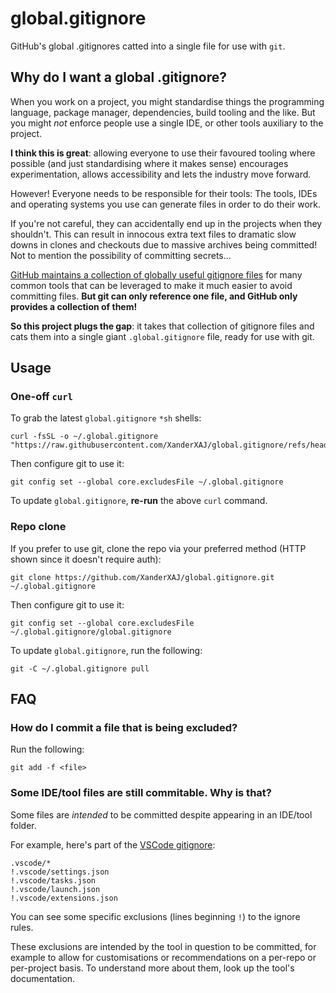 # global.gitignore

GitHub's global .gitignores catted into a single file for use with `git`.

## Why do I want a global .gitignore?

When you work on a project, you might standardise things the programming language, package manager, dependencies, build tooling and the like.
But you might _not_ enforce people use a single IDE, or other tools auxiliary to the project.

**I think this is great**: allowing everyone to use their favoured tooling where possible (and just standardising where it makes sense) encourages experimentation, allows accessibility and lets the industry move forward.

However!
Everyone needs to be responsible for their tools:
The tools, IDEs and operating systems you use can generate files in order to do their work.

If you're not careful, they can accidentally end up in the projects when they shouldn't.
This can result in innocous extra text files to dramatic slow downs in clones and checkouts due to massive archives being committed!
Not to mention the possibility of committing secrets...

[GitHub maintains a collection of globally useful gitignore files][gitignore] for many common tools that can be leveraged to make it much easier to avoid committing files.
**But git can only reference one file, and GitHub only provides a collection of them!**

**So this project plugs the gap**: it takes that collection of gitignore files and cats them into a single giant `.global.gitignore` file, ready for use with git.

[gitignore]: https://github.com/github/gitignore

## Usage

### One-off `curl`

To grab the latest `global.gitignore` `*sh` shells:

```shell
curl -fsSL -o ~/.global.gitignore "https://raw.githubusercontent.com/XanderXAJ/global.gitignore/refs/heads/main/global.gitignore"
```

Then configure git to use it:

```shell
git config set --global core.excludesFile ~/.global.gitignore
```

To update `global.gitignore`, **re-run** the above `curl` command.

### Repo clone

If you prefer to use git, clone the repo via your preferred method (HTTP shown since it doesn't require auth):

```shell
git clone https://github.com/XanderXAJ/global.gitignore.git ~/.global.gitignore
```

Then configure git to use it:

```shell
git config set --global core.excludesFile ~/.global.gitignore/global.gitignore
```

To update `global.gitignore`, run the following:

```shell
git -C ~/.global.gitignore pull
```

## FAQ

### How do I commit a file that is being excluded?

Run the following:

```shell
git add -f <file>
```

### Some IDE/tool files are still commitable. Why is that?

Some files are _intended_ to be committed despite appearing in an IDE/tool folder.

For example, here's part of the [VSCode gitignore](https://github.com/github/gitignore/blob/main/Global/VisualStudioCode.gitignore):

```gitignore
.vscode/*
!.vscode/settings.json
!.vscode/tasks.json
!.vscode/launch.json
!.vscode/extensions.json
```

You can see some specific exclusions (lines beginning `!`) to the ignore rules.

These exclusions are intended by the tool in question to be committed, for example to allow for customisations or recommendations on a per-repo or per-project basis.
To understand more about them, look up the tool's documentation.
